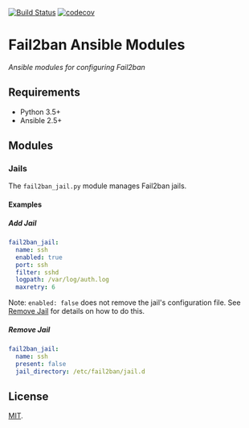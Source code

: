 [![Build Status](https://travis-ci.org/colin-nolan/fail2ban-ansible-modules.svg?branch=master)](https://travis-ci.org/colin-nolan/fail2ban-ansible-modules)
[![codecov](https://codecov.io/gh/colin-nolan/fail2ban-ansible-modules/branch/master/graph/badge.svg)](https://codecov.io/gh/colin-nolan/fail2ban-ansible-modules)

# Fail2ban Ansible Modules
_Ansible modules for configuring Fail2ban_

## Requirements
- Python 3.5+
- Ansible 2.5+

## Modules
### Jails
The `fail2ban_jail.py` module manages Fail2ban jails.

#### Examples
##### Add Jail
```yaml
fail2ban_jail:
  name: ssh
  enabled: true
  port: ssh
  filter: sshd
  logpath: /var/log/auth.log
  maxretry: 6
```
Note: `enabled: false` does not remove the jail's configuration file. See [Remove Jail](#remove-jail) for details on how
to do this.

##### Remove Jail
```yaml
fail2ban_jail:
  name: ssh
  present: false
  jail_directory: /etc/fail2ban/jail.d
```

## License
[MIT](LICENSE.txt).
